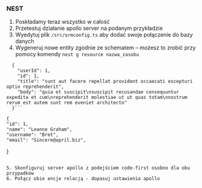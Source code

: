 ### NEST ###

1. Poskładamy teraz wszystko w całość
2. Przetestuj działanie apollo server na podanym przykładzie
3. Wyedytuj plik `/src/ormconfig.ts` aby dodać swoje połączenie do bazy danych
4. Wygeneruj nowe entity zgodnie ze schematem – możesz to zrobić przy pomocy komendy `nest g resource nazwa_zasobu`
```
  {
    "userId": 1,
    "id": 1,
    "title": "sunt aut facere repellat provident occaecati excepturi optio reprehenderit",
    "body": "quia et suscipit\nsuscipit recusandae consequuntur expedita et cum\nreprehenderit molestiae ut ut quas totam\nnostrum rerum est autem sunt rem eveniet architecto"
  }```

  ```
    {
    "id": 1,
    "name": "Leanne Graham",
    "username": "Bret",
    "email": "Sincere@april.biz",
  }
  ```

  5. Skonfiguruj server apollo z podejściem code-first osobno dla obu przypadków
  6. Połącz obie encje relacją - dopasuj ustawienia apollo